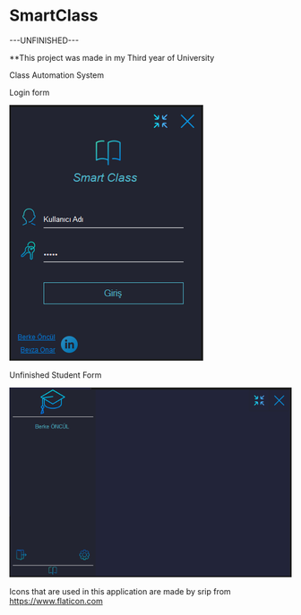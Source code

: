 # SmartClass


---UNFINISHED---

**This project was made in my Third year of University

Class Automation System


Login form

![](Images/Login%20Form.png)



Unfinished Student Form

![](Images/Student%20Form%20Unfinished.png)






Icons that are used in this application are made by srip from https://www.flaticon.com

